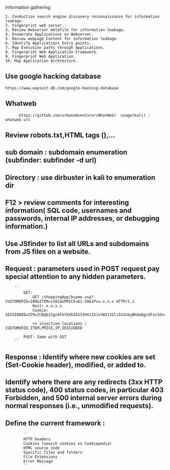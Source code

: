 Information gathering

	1. Conduction search engine discovery reconnaissance for information leakage.
	2. Fingerprint web server.
	3. Review Webserver metafile for information leakage.
	4. Enumerate Applications on Webserver.
	5. Review webpage Content for information leakage.
	6. Identify Applications Entry points.
	7. Map Execution paths through Applications.
	8. Fingerprint Web Application Framework.
	9. Fingerprint Web Application.
	10. Map Application Archtecture.

## Use google hacking database 
``
https://www.exploit-db.com/google-hacking-database
``
## Whatweb
``		
https://github.com/urbanadventurer/WhatWeb) 
usage(kali) : whatweb url
``
## Review robots.txt,HTML tags (<META>),...

## sub domain : subdomain enumeration (subfinder: subfinder -d url)
		
## Directory : use dirbuster in kali to enumeration dir 
		
## F12 > review comments for interesting information( SQL code, usernames and passwords, internal IP addresses, or debugging information.)
		
## Use JSfinder to list all URLs and subdomains from JS files on a website.
			
## Request : parameters used in POST request pay special attention to any hidden parameters.
		``
			GET: 
				GET /shoppingApp/buyme.asp?CUSTOMERID=100&ITEM=z101a&PRICE=62.50&IP=x.x.x.x HTTP/1.1
				Host: x.x.x.x
				Cookie: SESSIONID=Z29vZCBqb2IgcGFkYXdhIG15IHVzZXJuYW1lIGlzIGZvbyBhbmQgcGFzc3dvcmQgaXMgYmFy
					
				>> injection locations : CUSTOMERID,ITEM,PRICE,IP,SESSIONID
				
			POST: Same with GET
		``
## Response : Identify where new cookies are set (Set-Cookie header), modified, or added to.
## Identify where there are any redirects (3xx HTTP status code), 400 status codes, in particular 403 Forbidden, and 500 internal server errors during normal responses (i.e., unmodified requests).
## Define the current framework :
			``
			HTTP headers
			Cookies (search cookies on Cookiepedia)
			HTML source code
			Specific files and folders
			File Extensions
			Error Message
			``
## 
		

